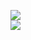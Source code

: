 [![](https://img.shields.io/badge/Made%20With-Github%20Spray-lightgrey.svg?style=for-the-badge&logo=github)](https://github.com/Annihil/github-spray#6085)  
[![](https://i.imgur.com/2DrTn0Z.gif)](https://github.com/Annihil/github-spray)